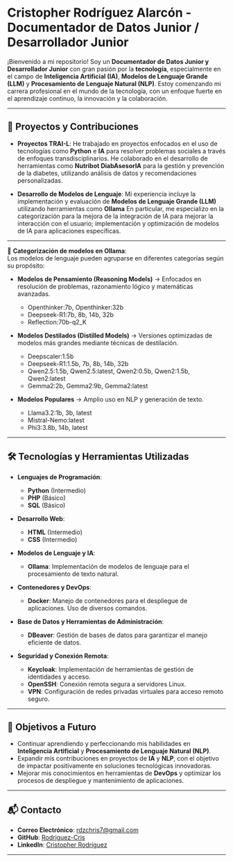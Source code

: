 # Cristopher Rodríguez Alarcón - Documentador de Datos Junior / Desarrollador Junior 

¡Bienvenido a mi repositorio! Soy un **Documentador de Datos Junior y Desarrollador Junior** con gran pasión por la **tecnología**, especialmente en el campo de **Inteligencia Artificial (IA)**, **Modelos de Lenguaje Grande (LLM)** y **Procesamiento de Lenguaje Natural (NLP)**. Estoy comenzando mi carrera profesional en el mundo de la tecnología, con un enfoque fuerte en el aprendizaje continuo, la innovación y la colaboración.

---

## 🚀 Proyectos y Contribuciones

- **Proyectos TRAI-L**: He trabajado en proyectos enfocados en el uso de tecnologías como **Python** e **IA** para resolver problemas sociales a través de enfoques transdisciplinarios. He colaborado en el desarrollo de herramientas como **Nutribot DiabAsesorIA** para la gestión y prevención de la diabetes, utilizando análisis de datos y recomendaciones personalizadas.
  
- **Desarrollo de Modelos de Lenguaje**: Mi experiencia incluye la implementación y evaluación de **Modelos de Lenguaje Grande (LLM)** utilizando herramientas como **Ollama**  En particular, me especializo en la categorización para la mejora de la integración de IA para mejorar la interacción con el usuario; implementación y optimización de modelos de IA para aplicaciones específicas.

---

🔹 **Categorización de modelos en Ollama**:  
Los modelos de lenguaje pueden agruparse en diferentes categorías según su propósito:  

- **Modelos de Pensamiento (Reasoning Models)** → Enfocados en resolución de problemas, razonamiento lógico y matemáticas avanzadas.  
  - Openthinker:7b, Openthinker:32b  
  - Deepseek-R1:7b, 8b, 14b, 32b  
  - Reflection:70b-q2_K  

- **Modelos Destilados (Distilled Models)** → Versiones optimizadas de modelos más grandes mediante técnicas de destilación.
  - Deepscaler:1.5b
  - Deepseek-R1:1.5b, 7b, 8b, 14b, 32b  
  - Qwen2.5:1.5b, Qwen2.5:latest, Qwen2:0.5b, Qwen2:1.5b, Qwen2:latest  
  - Gemma2:2b, Gemma2:9b, Gemma2:latest  

- **Modelos Populares** → Amplio uso en NLP y generación de texto.  
  - Llama3.2:1b, 3b, latest  
  - Mistral-Nemo:latest  
  - Phi3:3.8b, 14b, latest

 ---


## 🛠️ Tecnologías y Herramientas Utilizadas

- **Lenguajes de Programación**:  
  - **Python** (Intermedio)  
  - **PHP** (Básico)  
  - **SQL** (Básico)

- **Desarrollo Web**:  
  - **HTML** (Intermedio)  
  - **CSS** (Intermedio)

- **Modelos de Lenguaje y IA**:  
  - **Ollama**: Implementación de modelos de lenguaje para el procesamiento de texto natural.

- **Contenedores y DevOps**:  
  - **Docker**: Manejo de contenedores para el despliegue de aplicaciones. Uso de diversos comandos. 

- **Base de Datos y Herramientas de Administración**:  
  - **DBeaver**: Gestión de bases de datos para garantizar el manejo eficiente de datos.

- **Seguridad y Conexión Remota**:  
  - **Keycloak**: Implementación de herramientas de gestión de identidades y acceso.  
  - **OpenSSH**: Conexión remota segura a servidores Linux.  
  - **VPN**: Configuración de redes privadas virtuales para acceso remoto seguro.

---

## 🎯 Objetivos a Futuro

- Continuar aprendiendo y perfeccionando mis habilidades en **Inteligencia Artificial** y **Procesamiento de Lenguaje Natural (NLP)**.
- Expandir mis contribuciones en proyectos de **IA** y **NLP**, con el objetivo de impactar positivamente en soluciones tecnológicas innovadoras.
- Mejorar mis conocimientos en herramientas de **DevOps** y optimizar los procesos de despliegue y mantenimiento de aplicaciones.

---

## 📬 Contacto

- **Correo Electrónico**: [rdzchris7@gmail.com](mailto:rdzchris7@gmail.com)
- **GitHub**: [Rodriguez-Cris](https://github.com/Rodriguez-Cris)
- **LinkedIn**: [Cristopher Rodríguez](https://linkedin.com/in/cristopher-rodríguez-442a422a7)

---
